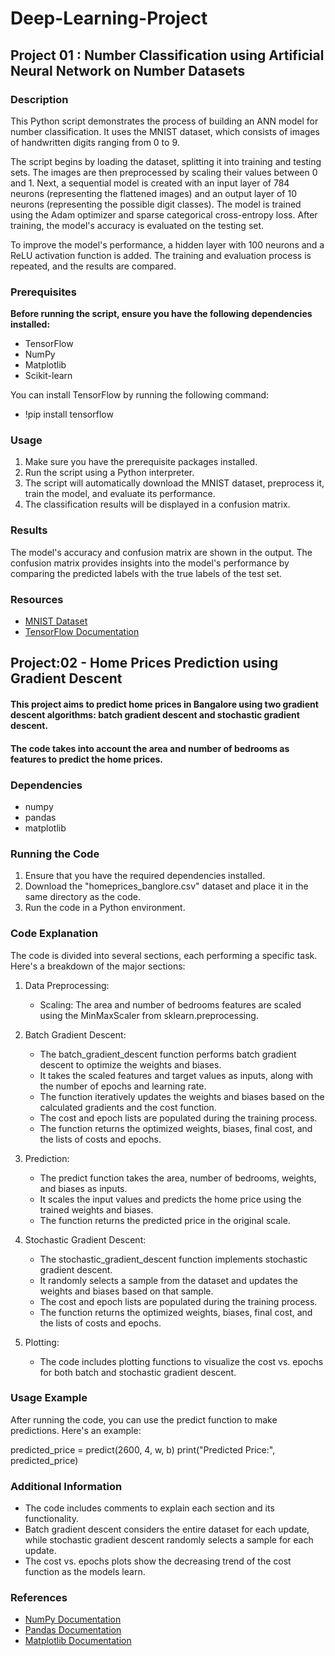 # Deep-Learning-Project

## Project 01 : Number Classification using Artificial Neural Network on Number Datasets 

### **Description**

This Python script demonstrates the process of building an ANN model for number classification. It uses the MNIST dataset, which consists of images of handwritten digits ranging from 0 to 9.

The script begins by loading the dataset, splitting it into training and testing sets. The images are then preprocessed by scaling their values between 0 and 1. Next, a sequential model is created with an input layer of 784 neurons (representing the flattened images) and an output layer of 10 neurons (representing the possible digit classes). The model is trained using the Adam optimizer and sparse categorical cross-entropy loss. After training, the model's accuracy is evaluated on the testing set.

To improve the model's performance, a hidden layer with 100 neurons and a ReLU activation function is added. The training and evaluation process is repeated, and the results are compared.

### **Prerequisites**

**Before running the script, ensure you have the following dependencies installed:** <br>

- TensorFlow
- NumPy
- Matplotlib
- Scikit-learn

You can install TensorFlow by running the following command:
* !pip install tensorflow

### **Usage**

1. Make sure you have the prerequisite packages installed.
2. Run the script using a Python interpreter.
3. The script will automatically download the MNIST dataset, preprocess it, train the model, and evaluate its performance.
4. The classification results will be displayed in a confusion matrix.

### **Results**

The model's accuracy and confusion matrix are shown in the output. The confusion matrix provides insights into the model's performance by comparing the predicted labels with the true labels of the test set.

### **Resources**

- [MNIST Dataset](https://keras.io/api/datasets/mnist/)
- [TensorFlow Documentation](https://www.tensorflow.org/api_docs)

## Project:02 - Home Prices Prediction using Gradient Descent

#### This project aims to predict home prices in Bangalore using two gradient descent algorithms: batch gradient descent and stochastic gradient descent. 
#### The code takes into account the area and number of bedrooms as features to predict the home prices.

### Dependencies
- numpy
- pandas
- matplotlib

### Running the Code
1. Ensure that you have the required dependencies installed.
2. Download the "homeprices_banglore.csv" dataset and place it in the same directory as the code.
3. Run the code in a Python environment.

### Code Explanation
The code is divided into several sections, each performing a specific task. Here's a breakdown of the major sections:

1. Data Preprocessing:
   - Scaling: The area and number of bedrooms features are scaled using the MinMaxScaler from sklearn.preprocessing.

2. Batch Gradient Descent:
   - The batch_gradient_descent function performs batch gradient descent to optimize the weights and biases.
   - It takes the scaled features and target values as inputs, along with the number of epochs and learning rate.
   - The function iteratively updates the weights and biases based on the calculated gradients and the cost function.
   - The cost and epoch lists are populated during the training process.
   - The function returns the optimized weights, biases, final cost, and the lists of costs and epochs.

3. Prediction:
   - The predict function takes the area, number of bedrooms, weights, and biases as inputs.
   - It scales the input values and predicts the home price using the trained weights and biases.
   - The function returns the predicted price in the original scale.

4. Stochastic Gradient Descent:
   - The stochastic_gradient_descent function implements stochastic gradient descent.
   - It randomly selects a sample from the dataset and updates the weights and biases based on that sample.
   - The cost and epoch lists are populated during the training process.
   - The function returns the optimized weights, biases, final cost, and the lists of costs and epochs.

5. Plotting:
   - The code includes plotting functions to visualize the cost vs. epochs for both batch and stochastic gradient descent.

### Usage Example
After running the code, you can use the predict function to make predictions. Here's an example:

predicted_price = predict(2600, 4, w, b)
print("Predicted Price:", predicted_price)


### Additional Information
- The code includes comments to explain each section and its functionality.
- Batch gradient descent considers the entire dataset for each update, while stochastic gradient descent randomly selects a sample for each update.
- The cost vs. epochs plots show the decreasing trend of the cost function as the models learn.

### References
- [NumPy Documentation](https://numpy.org/doc/)
- [Pandas Documentation](https://pandas.pydata.org/docs/)
- [Matplotlib Documentation](https://matplotlib.org/stable/contents.html)

